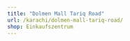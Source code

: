 ```yaml
---
title: "Dolmen Mall Tariq Road"
url: /karachi/dolmen-mall-tariq-road/
shop: Einkaufszentrum
---
```

